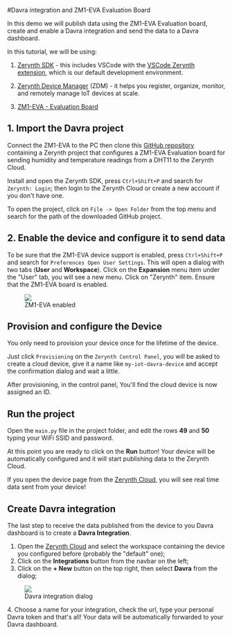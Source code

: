 #Davra integration and ZM1-EVA Evaluation Board

In this demo we will publish data using the ZM1-EVA Evaluation board, create and enable a Davra integration
and send the data to a Davra dashboard.

In this tutorial, we will be using:

1.  [Zerynth SDK](https://www.zerynth.com/zsdk/)  - this includes VSCode with the  [VSCode Zerynth extension](https://marketplace.visualstudio.com/items?itemName=zerynth.zerynth3), which is our default development environment.
    
2.  [Zerynth Device Manager](http://zerynth.com/products/software/zdm/) (ZDM) - it helps you register, organize, monitor, and remotely manage IoT devices at scale.
    
3.  [ZM1-EVA - Evaluation Board](https://www.zerynth.com/products/hardware/zm1-eva/)

## 1. Import the Davra project
Connect the ZM1-EVA to the PC then clone this [GitHub repository](https://github.com/zerynth/davra) 
containing a Zerynth project that configures a ZM1-EVA Evaluation board for sending humidity and temperature readings from a DHT11 to the Zerynth Cloud.

Install and open the Zerynth SDK, press `Ctrl+Shift+P` and search for `Zerynth: Login`; then login to the Zerynth Cloud or create a new account if you don't have one.

To open the project, click on `File -> Open Folder` from the top menu and search for the path of the downloaded GitHub project.



## 2. Enable the device and configure it to send data
To be sure that the ZM1-EVA device support is enabled, press `Ctrl+Shift+P` and search for `Preferences Open User Settings`.
This will open a dialog with two tabs (**User** and **Workspace**). 
Click on the **Expansion** menu item under the "User" tab, you will see a new menu. Click on "Zerynth" item. Ensure that the ZM1-EVA board is enabled.

<figure>
  <a data-fancybox="gallery" href="../img/davra_tutorial/zm1-enabled.png">
  <img src="../img/davra_tutorial/zm1-enabled.png" />
  </a>
  <figcaption>ZM1-EVA enabled</figcaption>
</figure>

## Provision and configure the Device
You only need to provision your device once for the lifetime of the device.

Just click `Provisioning` on the `Zerynth Control Panel`, you will be asked to create a cloud device, 
give it a name like `my-iot-davra-device` and accept the confirmation dialog and wait a little.

After provisioning, in the control panel, You'll find the cloud device is now assigned an ID.

## Run the project
Open the `main.py` file in the project folder, and edit the rows **49** and **50** typing your WiFi SSID and password.

At this point you are ready to click on the **Run** button! Your device will be automatically configured and it will start
publishing data to the Zerynth Cloud.

If you open the device page from the [Zerynth Cloud](https://cloud.zerynth.com), you will see real time data sent from your device!

## Create Davra integration
The last step to receive the data published from the device to you Davra dashboard is to create a **Davra Integration**.

1.  Open the [Zerynth Cloud](https://cloud.zerynth.com) and select the workspace containing the device you configured before (probably the "default" one);
2.  Click on the **Integrations** button from the navbar on the left;
3.  Click on the **+ New** button on the top right, then select **Davra** from the dialog;
  <figure>
    <a data-fancybox="gallery" href="../img/davra_tutorial/davra-integration.png">
    <img src="../img/davra_tutorial/davra-integration.png" />
    </a>
    <figcaption>Davra integration dialog</figcaption>
  </figure>
4.  Choose a name for your integration, check the url, type your personal Davra token and that's all! Your data will be automatically forwarded to your Davra dashboard.
